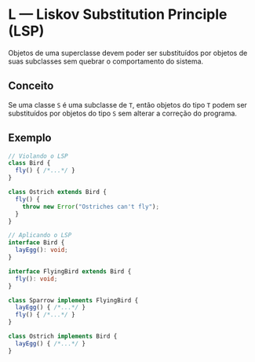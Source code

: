 # L — Liskov Substitution Principle (LSP)

Objetos de uma superclasse devem poder ser substituídos por objetos de suas subclasses sem quebrar o comportamento do sistema.

## Conceito
Se uma classe `S` é uma subclasse de `T`, então objetos do tipo `T` podem ser substituídos por objetos do tipo `S` sem alterar a correção do programa.

## Exemplo
```ts
// Violando o LSP
class Bird {
  fly() { /*...*/ }
}

class Ostrich extends Bird {
  fly() {
    throw new Error("Ostriches can't fly");
  }
}

// Aplicando o LSP
interface Bird {
  layEgg(): void;
}

interface FlyingBird extends Bird {
  fly(): void;
}

class Sparrow implements FlyingBird {
  layEgg() { /*...*/ }
  fly() { /*...*/ }
}

class Ostrich implements Bird {
  layEgg() { /*...*/ }
}